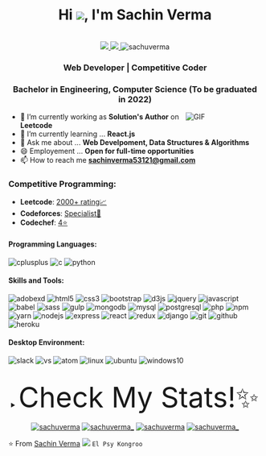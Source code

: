 <h1 align="center">Hi <img src="https://raw.githubusercontent.com/iampavangandhi/iampavangandhi/master/gifs/Hi.gif" width="30px">, I'm Sachin Verma</h1>
 <p align="center"><br/>
   <a href="https://www.linkedin.com/in/sachuverma/">
    <img src="https://img.shields.io/badge/linkedin-sachuverma-blue">
  </a>
  <a href="https://www.instagram.com/sachuverma_/">
    <img src="https://img.shields.io/badge/instagram-sachuverma_-red">
  </a>
  <span> <img src="https://komarev.com/ghpvc/?username=sachuverma" alt="sachuverma"></span>
</p>


<h3 align="center">Web Developer | Competitive Coder</h3>
<h3 align="center">Bachelor in Engineering, Computer Science (To be graduated in 2022)</h3>

<!-- <a href="https://codechef.com/users/sachuverma"><img src="https://img.shields.io/badge/Codechef-2122-yellow"></a> -->
<!-- <a href="https://codeforces.com/profile/sachuverma"><img src="https://img.shields.io/badge/Codeforces-1796-rgb(0%2C0%2C255)"></a> -->
<!-- <a href="https://atcoder.jp/users/sachuverma"><img src="https://img.shields.io/badge/Atcoder-1300-rgb(0%2C192%2C192)"></a> -->
<!-- <a href="https://leetcode.com/anjali-mc/"><img src="https://img.shields.io/badge/Leetcode-1940-ff69b4"></a> -->
<!-- <a href="https://www.hackerrank.com/sachuverma"><img src="https://img.shields.io/badge/Hackerrank-1835-green"></a> -->

<img width="30%" align="right" alt="GIF" src="https://undo.io/media/uploads/files/Frustrated_programmer.gif" />


- 🔭 I’m currently working as **Solution's Author** on **Leetcode**
- 🌱 I’m currently learning ... **React.js**
- 💬 Ask me about ... **Web Develpoment, Data Structures & Algorithms**
- 😄 Employement ... **Open for full-time opportunities**
- 📫 How to reach me **<a href="mailto:sachinverma53121@gmail.com">sachinverma53121@gmail.com</a>**

<h3>Competitive Programming: </h3>

- **Leetcode**: [2000+ rating📈](https://leetcode.com/sachuverma/)   
- **Codeforces**: [Specialist🧪](https://codeforces.com/profile/sachuverma)   
- **Codechef**: [4⭐](https://www.codechef.com/users/sachuverma)   

<h4>Programming Languages: </h4>
<p align="left">
 <img style="margin: auto;" src="https://raw.githubusercontent.com/sachuverma/sachuverma/master/icons/cpp.png" alt=cplusplus width="60" height="60"/>
 <img style="margin: auto;" src="https://raw.githubusercontent.com/sachuverma/sachuverma/master/icons/c.png" alt=c width="60" height="60"/>
 <img style="margin: auto;" src="https://raw.githubusercontent.com/sachuverma/sachuverma/master/icons/python.png" alt=python width="60" height="60"/>
</p>

<h4>Skills and Tools: </h4>
<p align="left">
  <img style="margin: auto;" src="https://raw.githubusercontent.com/sachuverma/sachuverma/master/icons/adobexd.png" alt=adobexd width="60" height="60"/>
	<img style="margin: auto;" src="https://raw.githubusercontent.com/sachuverma/sachuverma/master/icons/html5.png" alt=html5 width="60" height="60"/> 
	<img style="margin: auto;" src="https://raw.githubusercontent.com/sachuverma/sachuverma/master/icons/css3.png" alt=css3 width="60" height="60"/> 
	<img style="margin: auto;" src="https://raw.githubusercontent.com/sachuverma/sachuverma/master/icons/bootstrap.png" alt=bootstrap width="60" height="60"/>
  <img style="margin: auto;" src="https://raw.githubusercontent.com/sachuverma/sachuverma/master/icons/d3.png" alt=d3js width="60" height="60"/>
	<img style="margin: auto;" src="https://raw.githubusercontent.com/sachuverma/sachuverma/master/icons/jquery.png" alt=jquery width="60" height="60"/>
  <img style="margin: auto;" src="https://raw.githubusercontent.com/sachuverma/sachuverma/master/icons/js.png" alt=javascript width="60" height="60"/>
	<img style="margin: auto;" src="https://raw.githubusercontent.com/sachuverma/sachuverma/master/icons/babel.png" alt=babel width="60" height="60"/>
  <img style="margin: auto;" src="https://raw.githubusercontent.com/sachuverma/sachuverma/master/icons/sass.png" alt=sass width="60" height="60"/>
	<img style="margin: auto;" src="https://raw.githubusercontent.com/sachuverma/sachuverma/master/icons/gulp.png" alt=gulp width="60" height="60"/> 
	<img style="margin: auto;" src="https://raw.githubusercontent.com/sachuverma/sachuverma/master/icons/mongo.png" alt=mongodb width="60" height="60"/> 
	<img style="margin: auto;" src="https://raw.githubusercontent.com/sachuverma/sachuverma/master/icons/mysql.png" alt=mysql width="60" height="60"/> 
	<img style="margin: auto;" src="https://raw.githubusercontent.com/sachuverma/sachuverma/master/icons/psql.png" alt=postgresql width="60" height="60"/> 
	<img style="margin: auto;" src="https://raw.githubusercontent.com/sachuverma/sachuverma/master/icons/php.png" alt=php width="60" height="60"/> 
	<img style="margin: auto;" src="https://raw.githubusercontent.com/sachuverma/sachuverma/master/icons/npm.png" alt=npm width="60" height="60"/>
  <img style="margin: auto;" src="https://raw.githubusercontent.com/sachuverma/sachuverma/master/icons/yarn.png" alt=yarn width="60" height="60"/>
  <img style="margin: auto;" src="https://raw.githubusercontent.com/sachuverma/sachuverma/master/icons/node.png" alt=nodejs width="60" height="60"/>
  <img style="margin: auto;" src="https://raw.githubusercontent.com/sachuverma/sachuverma/master/icons/express.png" alt=express width="60" height="60"/>
	<img style="margin: auto;" src="https://raw.githubusercontent.com/sachuverma/sachuverma/master/icons/react.png" alt=react width="60" height="60"/> 
  <img style="margin: auto;" src="https://raw.githubusercontent.com/sachuverma/sachuverma/master/icons/redux.png" alt=redux width="60" height="60"/> 
  <img style="margin: auto;" src="https://raw.githubusercontent.com/sachuverma/sachuverma/master/icons/django.png" alt=django width="60" height="60"/>
	<img style="margin: auto;" src="https://raw.githubusercontent.com/sachuverma/sachuverma/master/icons/git.png" alt=git width="60" height="60"/>
  <img style="margin: auto;" src="https://raw.githubusercontent.com/sachuverma/sachuverma/master/icons/github.png" alt=github width="60" height="60"/>
  <img style="margin: auto;" src="https://raw.githubusercontent.com/sachuverma/sachuverma/master/icons/heroku.png" alt=heroku width="60" height="60"/>
 
</p>

<h4>Desktop Environment: </h4>
<p align="left">
  <img style="margin: auto;" src="https://raw.githubusercontent.com/sachuverma/sachuverma/master/icons/slack.png" alt=slack width="60" height="60"/>
  <img style="margin: auto;" src="https://raw.githubusercontent.com/sachuverma/sachuverma/master/icons/vsc.png" alt=vs width="60" height="60"/>
  <img style="margin: auto;" src="https://raw.githubusercontent.com/sachuverma/sachuverma/master/icons/atom.png" alt=atom width="60" height="60"/>
  <img style="margin: auto;" src="https://raw.githubusercontent.com/sachuverma/sachuverma/master/icons/linux.png" alt=linux width="60" height="60"/>
  <img style="margin: auto;" src="https://raw.githubusercontent.com/sachuverma/sachuverma/master/icons/ubuntu.png" alt=ubuntu width="60" height="60"/>
  <img style="margin: auto;" src="https://raw.githubusercontent.com/sachuverma/sachuverma/master/icons/win10.png" alt=windows10 width="60" height="60"/>
</p>
<br />

<details>
  <summary align="center"> 
    <span style="font-size:4em;">Check My Stats!✨ </span>
  </summary>
  <br />
	
  <!--START_SECTION:waka-->
![Lines of code](https://img.shields.io/badge/From%20Hello%20World%20I%27ve%20Written-617%20Thousand%20lines%20of%20code-blue)

**🐱 My GitHub Data** 

> 🏆 26 Contributions in the Year 2022
 > 
> 📦 1.3 MB Used in GitHub's Storage 
 > 
> 💼 Opted to Hire
 > 
> 📜 55 Public Repositories 
 > 
> 🔑 13 Private Repositories  
 > 
**I'm an Early 🐤** 

```text
🌞 Morning    104 commits    █████░░░░░░░░░░░░░░░░░░░░   21.85% 
🌆 Daytime    163 commits    ████████░░░░░░░░░░░░░░░░░   34.24% 
🌃 Evening    167 commits    ████████░░░░░░░░░░░░░░░░░   35.08% 
🌙 Night      42 commits     ██░░░░░░░░░░░░░░░░░░░░░░░   8.82%

```
📅 **I'm Most Productive on Friday** 

```text
Monday       55 commits     ███░░░░░░░░░░░░░░░░░░░░░░   11.55% 
Tuesday      58 commits     ███░░░░░░░░░░░░░░░░░░░░░░   12.18% 
Wednesday    70 commits     ███░░░░░░░░░░░░░░░░░░░░░░   14.71% 
Thursday     60 commits     ███░░░░░░░░░░░░░░░░░░░░░░   12.61% 
Friday       98 commits     █████░░░░░░░░░░░░░░░░░░░░   20.59% 
Saturday     83 commits     ████░░░░░░░░░░░░░░░░░░░░░   17.44% 
Sunday       52 commits     ██░░░░░░░░░░░░░░░░░░░░░░░   10.92%

```


📊 **This Week I Spent My Time On** 

```text
⌚︎ Time Zone: Asia/Kolkata

💬 Programming Languages: 
No Activity Tracked This Week

🔥 Editors: 
No Activity Tracked This Week

🐱‍💻 Projects: 
No Activity Tracked This Week

```

**I Mostly Code in JavaScript** 

```text
JavaScript               28 repos            ███████████░░░░░░░░░░░░░░   46.67% 
HTML                     12 repos            █████░░░░░░░░░░░░░░░░░░░░   20.0% 
Python                   8 repos             ███░░░░░░░░░░░░░░░░░░░░░░   13.33% 
CSS                      5 repos             ██░░░░░░░░░░░░░░░░░░░░░░░   8.33% 
PHP                      2 repos             ░░░░░░░░░░░░░░░░░░░░░░░░░   3.33%

```


**Timeline**

![Chart not found](https://raw.githubusercontent.com/sachuverma/sachuverma/master/charts/bar_graph.png) 


 Last Updated on 16/02/2022 18:45:59 UTC
<!--END_SECTION:waka-->
	
</details>



<!-- <p align="center">
  <img src="https://github-readme-stats.vercel.app/api?username=sachuverma&count_private=true&show_icons=true" height="170px">
  <img src="https://github-readme-stats.vercel.app/api/top-langs/?username=sachuverma&layout=compact" height="170px">
</p>

<p align="center">
  <img src="https://github-readme-streak-stats.herokuapp.com?user=sachuverma" height="170px">
</p>
 -->

<p align="center">
<a href="https://codepen.io/sachuverma" target="blank"><img align="center" src="https://cdn.jsdelivr.net/npm/simple-icons@3.0.1/icons/codepen.svg" alt="sachuverma" height="40" width="40" /></a>
<a href="https://twitter.com/sachuverma_" target="blank"><img align="center" src="https://cdn.jsdelivr.net/npm/simple-icons@3.0.1/icons/twitter.svg" alt="sachuverma_" height="40" width="40" /></a>
<a href="https://linkedin.com/in/sachuverma" target="blank"><img align="center" src="https://cdn.jsdelivr.net/npm/simple-icons@3.0.1/icons/linkedin.svg" alt="sachuverma" height="40" width="40" /></a>
<a href="https://instagram.com/sachuverma_" target="blank"><img align="center" src="https://cdn.jsdelivr.net/npm/simple-icons@3.0.1/icons/instagram.svg" alt="sachuverma_" height="40" width="40" /></a>
</p>

⭐️ From [Sachin Verma](https://github.com/sachuverma) <img src="https://media.giphy.com/media/LnQjpWaON8nhr21vNW/giphy.gif" width="60">  ```El Psy Kongroo```
